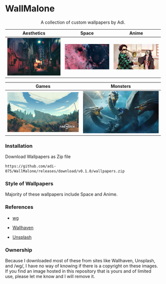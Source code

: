 # WallMalone
<p align="center">A collection of custom wallpapers by Adi.</p>

|Aesthetics|Space|Anime|
|-|-|-|
|![img](https://raw.githubusercontent.com/adi-075/WallMalone/master/Wallpapers/Aesthetics/083.jpg)|![img](https://raw.githubusercontent.com/adi-075/WallMalone/master/Wallpapers/Space/017.jpg)|![img](https://raw.githubusercontent.com/adi-075/WallMalone/master/Wallpapers/Anime%20%26%20Comics/009.jpeg)|



|Games|Monsters|
|-|-|
|![img](https://raw.githubusercontent.com/adi-075/WallMalone/master/Wallpapers/Games/006.jpg)|![img](https://raw.githubusercontent.com/adi-075/WallMalone/master/Wallpapers/Monsters/001.jpg)|


### Installation
Download Wallpapers as Zip file
```
https://github.com/adi-075/WallMalone/releases/download/v0.1.0/wallpapers.zip
```

### Style of Wallpapers
Majority of these wallpapers include Space and Anime.

### References
- [wg](https://boards.4chan.org/wg/catalog)


- [Wallhaven](https://wallhaven.cc/)


- [Unsplash](https://unsplash.com/)


### Ownership
Because I downloaded most of these from sites like Wallhaven, Unsplash, and /wg/, I have no way of knowing if there is a copyright on these images. If you find an image hosted in this repository that is yours and of limited use, please let me know and I will remove it.
